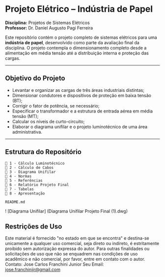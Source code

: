 # Projeto Elétrico – Indústria de Papel  
**Disciplina:** Projetos de Sistemas Elétricos  
**Professor:** Dr. Daniel Augusto Pagi Ferreira

Este repositório contém o projeto completo de sistemas elétricos para uma **indústria de papel**, desenvolvido como parte da avaliação final da disciplina. O projeto contempla o dimensionamento completo desde a alimentação em média tensão até a distribuição interna e proteção das cargas.

---

## Objetivo do Projeto

- Levantar e organizar as cargas de três áreas industriais distintas;
- Dimensionar condutores e dispositivos de proteção em baixa tensão (BT);
- Corrigir o fator de potência, se necessário;
- Especificar o transformador e a estrutura de entrada aérea em média tensão (MT);
- Calcular os níveis de curto-circuito;
- Elaborar o diagrama unifilar e o projeto luminotécnico de uma área administrativa.

---

## Estrutura do Repositório

```
📁 1 - Cálculo Luminotécnico
📁 2 - Cálculo de Cabos
📁 3 - Diagrama Unifilar
📁 4 - Normas
📁 5 - Referências
📁 6 - Relatório Projeto Final
📁 7 - Tabelas
📁 8 - Apresentação

README.md
```
! [Diagrama Unifilar] (Diagrama Unifilar Projeto Final (1).dwg)

## Restrições de Uso
Este material é fornecido "no estado em que se encontra" e destina-se unicamente a qualquer uso comercial, seja direto ou indireto, é estritamente proibido sem autorização expressa do autor.
Para outras finalidades ou solicitações de uso que não se enquadrem nas condições de uso acadêmico e não comercial, por favor, entre em contato com o autor.
Contato:
Jose Carlos Franchini Junior
Seu Email: jose.franchinijr@gmail.com 
